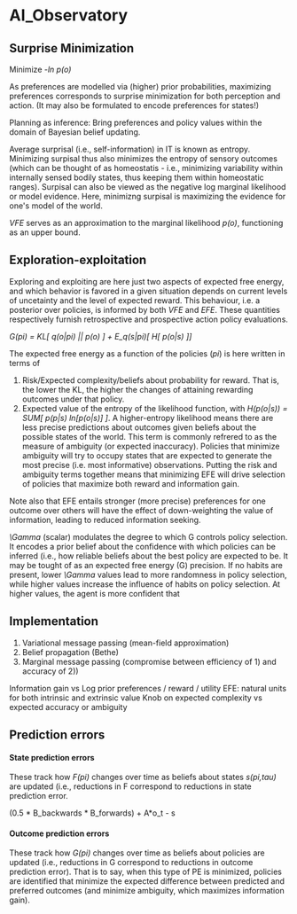 # AI_Observatory


## Surprise Minimization
Minimize _-ln p(o)_

As preferences are modelled via (higher) prior probabilities, maximizing preferences corresponds to surprise minimization for both perception and action.
(It may also be formulated to encode preferences for states!)

Planning as inference: Bring preferences and policy values within the domain of Bayesian belief updating.

Average surprisal (i.e., self-information) in IT is known as entropy. Minimizing surpisal thus also minimizes the entropy of sensory outcomes (which can be thought of as homeostatis - i.e., minimizing variability within internally sensed bodily states, thus keeping them within homeostatic ranges).
Surpisal can also be viewed as the negative log marginal likelihood or model evidence. Here, minimizng surpisal is maximizing the evidence for one's model of the world.

_VFE_ serves as an approximation to the marginal likelihood _p(o)_, functioning as an upper bound.

## Exploration-exploitation
Exploring and exploiting are here just two aspects of expected free energy, and which behavior is favored in a given situation depends on current levels of uncetainty and the level of expected reward. This behaviour, i.e. a posterior over policies, is informed by both _VFE_ and _EFE_. These quantities respectively furnish retrospective and prospective action policy evaluations.

_G(pi) = KL[ q(o|pi) || p(o) ] + E_q(s|pi)[ H[ p(o|s) ]]_

The expected free energy as a function of the policies (_pi_) is here written in terms of 
1) Risk/Expected complexity/beliefs about probability for reward. That is, the lower the KL, the higher the changes of attaining rewarding outcomes under that policy.
2) Expected value of the entropy of the likelihood function, with _H(p(o|s)) = SUM[ p(p|s) ln[p(o|s)] ]_. A higher-entropy likelihood means there are less precise predictions about outcomes given beliefs about the possible states of the world. This term is commonly refrered to as the measure of ambiguity (or expected inaccuracy). Policies that minimize ambiguity will try to occupy states that are expected to generate the most precise (i.e. most informative) observations. 
Putting the risk and ambiguity terms together means that minimizing EFE will drive selection of policies that maximize both reward and information gain.

Note also that EFE entails stronger (more precise) preferences for one outcome over others will have the effect of down-weighting the value of information, leading to reduced information seeking.

_\Gamma_ (scalar) modulates the degree to which G controls policy selection. It encodes a prior belief about the confidence with which policies can be inferred (i.e., how reliable beliefs about the best policy are expected to be. It may be tought of as an expected free energy (G) precision. If no habits are present, lower _\Gamma_ values lead to more randomness in policy selection, while higher values increase the influence of habits on policy selection. At higher values, the agent is more confident that 

## Implementation
1) Variational message passing (mean-field approximation)
2) Belief propagation (Bethe)
3) Marginal message passing (compromise between efficiency of 1) and accuracy of 2))

Information  gain vs Log prior preferences / reward / utility
EFE: natural units for both intrinsic and extrinsic value
Knob on expected complexity vs expected accuracy or ambiguity

## Prediction errors
#### State prediction errors
These track how _F(pi)_ changes over time as beliefs about states _s(pi,tau)_ are updated (i.e., reductions in F correspond to reductions in state prediction error.

(0.5 * B_backwards * B_forwards) + A*o_t - s

#### Outcome prediction errors
These track how _G(pi)_ changes over time as beliefs about policies are updated (i.e., reductions in G correspond to reductions in outcome prediction error). That is to say, when this type of PE is minimized, policies are identified that minimize the expected difference between predicted and preferred outcomes (and minimize ambiguity, which maximizes information gain).
